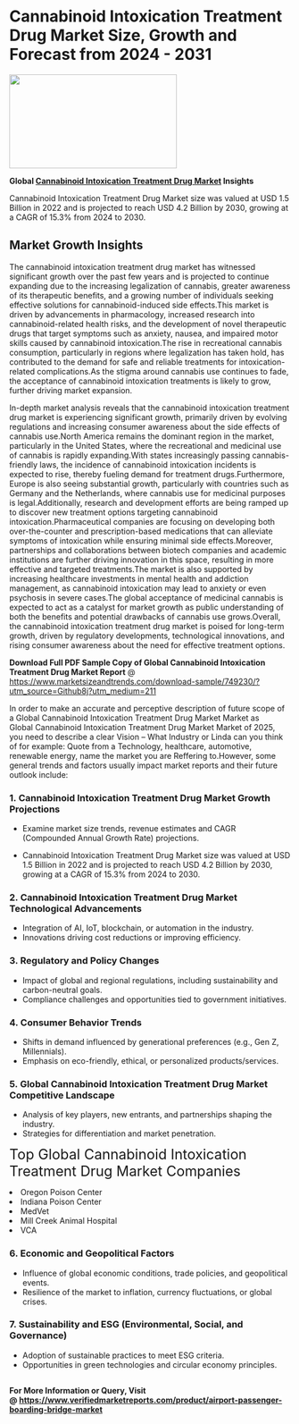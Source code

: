 <H1>Cannabinoid Intoxication Treatment Drug Market Size, Growth and Forecast from 2024 - 2031</H1><img class="aligncenter size-medium wp-image-584254" src="https://thirdeyenews.in/wp-content/uploads/2024/09/Global-Market-Research-300x168.jpeg" alt="" width="300" height="168" /><p><strong>Global&nbsp;<a href="https://www.marketsizeandtrends.com/download-sample/749230/?utm_source=Github8j?utm_medium=211">Cannabinoid Intoxication Treatment Drug Market</a> Insights</strong></p><p>Cannabinoid Intoxication Treatment Drug Market size was valued at USD 1.5 Billion in 2022 and is projected to reach USD 4.2 Billion by 2030, growing at a CAGR of 15.3% from 2024 to 2030.</p><p><h2>Market Growth Insights</h2> <p>The cannabinoid intoxication treatment drug market has witnessed significant growth over the past few years and is projected to continue expanding due to the increasing legalization of cannabis, greater awareness of its therapeutic benefits, and a growing number of individuals seeking effective solutions for cannabinoid-induced side effects.This market is driven by advancements in pharmacology, increased research into cannabinoid-related health risks, and the development of novel therapeutic drugs that target symptoms such as anxiety, nausea, and impaired motor skills caused by cannabinoid intoxication.The rise in recreational cannabis consumption, particularly in regions where legalization has taken hold, has contributed to the demand for safe and reliable treatments for intoxication-related complications.As the stigma around cannabis use continues to fade, the acceptance of cannabinoid intoxication treatments is likely to grow, further driving market expansion.</p> <p>In-depth market analysis reveals that the cannabinoid intoxication treatment drug market is experiencing significant growth, primarily driven by evolving regulations and increasing consumer awareness about the side effects of cannabis use.North America remains the dominant region in the market, particularly in the United States, where the recreational and medicinal use of cannabis is rapidly expanding.With states increasingly passing cannabis-friendly laws, the incidence of cannabinoid intoxication incidents is expected to rise, thereby fueling demand for treatment drugs.Furthermore, Europe is also seeing substantial growth, particularly with countries such as Germany and the Netherlands, where cannabis use for medicinal purposes is legal.Additionally, research and development efforts are being ramped up to discover new treatment options targeting cannabinoid intoxication.Pharmaceutical companies are focusing on developing both over-the-counter and prescription-based medications that can alleviate symptoms of intoxication while ensuring minimal side effects.Moreover, partnerships and collaborations between biotech companies and academic institutions are further driving innovation in this space, resulting in more effective and targeted treatments.The market is also supported by increasing healthcare investments in mental health and addiction management, as cannabinoid intoxication may lead to anxiety or even psychosis in severe cases.The global acceptance of medicinal cannabis is expected to act as a catalyst for market growth as public understanding of both the benefits and potential drawbacks of cannabis use grows.Overall, the cannabinoid intoxication treatment drug market is poised for long-term growth, driven by regulatory developments, technological innovations, and rising consumer awareness about the need for effective treatment options.</p><p><span class=""><strong>Download Full PDF Sample Copy of Global Cannabinoid Intoxication Treatment Drug Market Report</strong> @ <a href="https://www.marketsizeandtrends.com/download-sample/749230/?utm_source=Github8j?utm_medium=211" target="_blank">https://www.marketsizeandtrends.com/download-sample/749230/?utm_source=Github8j?utm_medium=211</a></span></p><p>In order to make an accurate and perceptive description of future scope of a Global&nbsp;Cannabinoid Intoxication Treatment Drug Market Market as Global&nbsp;Cannabinoid Intoxication Treatment Drug Market Market of 2025, you need to describe a clear Vision &ndash; What Industry or Linda can you think of for example: Quote from a Technology, healthcare, automotive, renewable energy, name the market you are Reffering to.However, some general trends and factors usually impact market reports and their future outlook include:</p><h3>1.&nbsp;<strong>Cannabinoid Intoxication Treatment Drug Market Growth Projections</strong></h3><ul><li>Examine market size trends, revenue estimates and CAGR (Compounded Annual Growth Rate) projections.</li><li><p>Cannabinoid Intoxication Treatment Drug Market size was valued at USD 1.5 Billion in 2022 and is projected to reach USD 4.2 Billion by 2030, growing at a CAGR of 15.3% from 2024 to 2030.</p></li></ul><h3>2.&nbsp;<strong>Cannabinoid Intoxication Treatment Drug Market Technological Advancements</strong></h3><ul><li>Integration of AI, IoT, blockchain, or automation in the industry.</li><li>Innovations driving cost reductions or improving efficiency.</li></ul><h3>3.&nbsp;<strong>Regulatory and Policy Changes</strong></h3><ul><li>Impact of global and regional regulations, including sustainability and carbon-neutral goals.</li><li>Compliance challenges and opportunities tied to government initiatives.</li></ul><h3>4.&nbsp;<strong>Consumer Behavior Trends</strong></h3><ul><li>Shifts in demand influenced by generational preferences (e.g., Gen Z, Millennials).</li><li>Emphasis on eco-friendly, ethical, or personalized products/services.</li></ul><h3>5.&nbsp;<strong>Global Cannabinoid Intoxication Treatment Drug Market Competitive Landscape</strong></h3><ul><li>Analysis of key players, new entrants, and partnerships shaping the industry.</li><li>Strategies for differentiation and market penetration.</li></ul><p data-pm-slice="1 1 []"><span style="color: inherit; font-family: inherit; font-size: 25px;">Top Global Cannabinoid Intoxication Treatment Drug Market Companies</span></p><div class="" data-test-id=""><p><li>Oregon Poison Center</li><li> Indiana Poison Center</li><li> MedVet</li><li> Mill Creek Animal Hospital</li><li> VCA</li></p></div><h3>6.&nbsp;<strong>Economic and Geopolitical Factors</strong></h3><ul><li>Influence of global economic conditions, trade policies, and geopolitical events.</li><li>Resilience of the market to inflation, currency fluctuations, or global crises.</li></ul><h3>7.&nbsp;<strong>Sustainability and ESG (Environmental, Social, and Governance)</strong></h3><ul><li>Adoption of sustainable practices to meet ESG criteria.</li><li>Opportunities in green technologies and circular economy principles.</li></ul><h2><strong style="font-size: 14px;">For More Information or Query, Visit @&nbsp;</strong><a style="background-color: #ffffff; font-size: 14px;" href="https://www.marketsizeandtrends.com/report/cannabinoid-intoxication-treatment-drug-market/" target="_blank">https://www.verifiedmarketreports.com/product/airport-passenger-boarding-bridge-market</a></h2>